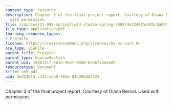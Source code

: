 ```yaml
---
content_type: resource
description: Chapter 3 of the final project report. Courtesy of Diana Bernal. Used
  with permission.
file: /courses/11-945-springfield-studio-spring-2004/de2246f5c425cda0491d01dd9bd2d723_ch3.pdf
file_type: application/pdf
learning_resource_types:
- Projects
license: https://creativecommons.org/licenses/by-nc-sa/4.0/
ocw_type: OCWFile
parent_title: Projects
parent_type: CourseSection
parent_uid: 19d6121f-501d-9847-05b0-65d67abae4df
resourcetype: Document
title: ch3.pdf
uid: de2246f5-c425-cda0-491d-01dd9bd2d723
---
```

Chapter 3 of the final project report. Courtesy of Diana Bernal. Used with permission.